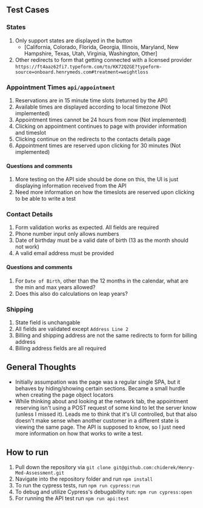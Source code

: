 ## Test Cases

### States
1. Only support states are displayed in the button
    * [California, Colorado, Florida, Georgia, Illinois, Maryland, New Hampshire, Texas, Utah, Virginia, Washington, Other]
2. Other redirects to form that getting connected with a licensed provider `https://ft4aaz62fi7.typeform.com/to/KK72Q2GE?typeform-source=onboard.henrymeds.com#treatment=weightloss`

### Appointment Times `api/appointment`
1. Reservations are in 15 minute time slots (returned by the API)
2. Available times are displayed according to local timezone (Not implemented)
3. Appointment times cannot be 24 hours from now (Not implemented)
4. Clicking on appointment continues to page with provider information and timeslot
5. Clicking continue on the redirects to the contacts details page
6. Appointment times are reserved upon clicking for 30 minutes (Not implemented)

#### Questions and comments
1. More testing on the API side should be done on this, the UI is just displaying information received from the API
2. Need more information on how the timeslots are reserved upon clicking to be able to write a test

### Contact Details
1. Form validation works as expected. All fields are required
2. Phone number input only allows numbers
3. Date of birthday must be a valid date of birth (13 as the month should not work)
4. A valid email address must be provided

#### Questions and comments
1. For `Date of Birth`, other than the 12 months in the calendar, what are the min and max years allowed?
2. Does this also do calculations on leap years?

### Shipping
1. State field is unchangable
2. All fields are validated except `Address Line 2`
3. Billing and shipping address are not the same redirects to form for billing address
4. Billing address fields are all required

## General Thoughts
* Initially assumpation was the page was a regular single SPA, but it behaves by hiding/showing certain sections. Became a small hurdle when creating the page object locators
* While thinking about and looking at the network tab, the appointment reserving isn't using a POST request of some kind to let the server know (unless I missed it). Leads me to think that it's UI controlled, but that also doesn't make sense when another customer in a different state is viewing the same page. The API is supposed to know, so I just need more information on how that works to write a test.



## How to run
1. Pull down the repository via `git clone git@github.com:chiderek/Henry-Med-Assessment.git`
2. Navigate into the repository folder and run `npm install`
3. To run the cypress tests, run `npm run cypress:run`
4. To debug and utilize Cypress's debugability run: `npm run cypress:open`
5. For running the API test run `npm run api:test`